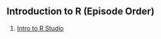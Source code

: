 ## Introduction to R (Episode Order)

1. [Intro to R Studio](https://github.com/mydatastory-dev/r_intro_class/blob/master/_episodes_rmd/rstudio_intro.Rmd)
